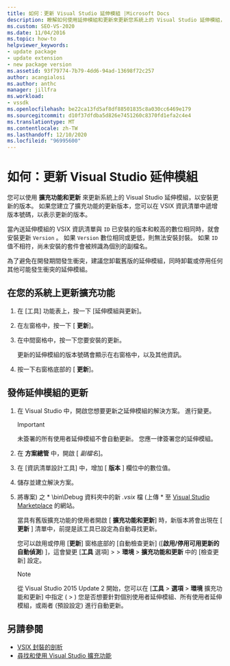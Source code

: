 ```yaml
---
title: 如何：更新 Visual Studio 延伸模組 |Microsoft Docs
description: 瞭解如何使用延伸模組和更新來更新您系統上的 Visual Studio 延伸模組，以安裝更新的版本。
ms.custom: SEO-VS-2020
ms.date: 11/04/2016
ms.topic: how-to
helpviewer_keywords:
- update package
- update extension
- new package version
ms.assetid: 93f79774-7b79-4dd6-94ad-13698f72c257
author: acangialosi
ms.author: anthc
manager: jillfra
ms.workload:
- vssdk
ms.openlocfilehash: be22ca13fd5af8df88501835c8a030cc6469e179
ms.sourcegitcommit: d10f37dfdba5d826e7451260c8370fd1efa2c4e4
ms.translationtype: MT
ms.contentlocale: zh-TW
ms.lasthandoff: 12/10/2020
ms.locfileid: "96995600"
---
```

# <a name="how-to-update-a-visual-studio-extension"></a>如何：更新 Visual Studio 延伸模組
您可以使用 **擴充功能和更新** 來更新系統上的 Visual Studio 延伸模組，以安裝更新的版本。 如果您建立了擴充功能的更新版本，您可以在 VSIX 資訊清單中遞增版本號碼，以表示更新的版本。

 當內送延伸模組的 VSIX 資訊清單與 `ID` 已安裝的版本和較高的數位相同時，就會安裝更新 `Version` 。 如果 `Version` 數位相同或更低，則無法安裝封裝。 如果 `ID` 值不相符，尚未安裝的套件會被辨識為個別的副檔名。

 為了避免在開發期間發生衝突，建議您卸載舊版的延伸模組，同時卸載或停用任何其他可能發生衝突的延伸模組。

## <a name="to-update-an-extension-on-your-system"></a>在您的系統上更新擴充功能

1. 在 [工具] 功能表上，按一下 [延伸模組與更新]。

2. 在左窗格中，按一下 [ **更新**]。

3. 在中間窗格中，按一下您要安裝的更新。

     更新的延伸模組的版本號碼會顯示在右窗格中，以及其他資訊。

4. 按一下右窗格底部的 [ **更新**]。

## <a name="to-publish-an-update-of-an-extension"></a>發佈延伸模組的更新

1. 在 Visual Studio 中，開啟您想要更新之延伸模組的解決方案。 進行變更。

    > [!IMPORTANT]
    > 未簽署的所有使用者延伸模組不會自動更新。 您應一律簽署您的延伸模組。

2. 在 **方案總管** 中，開啟 [ *副檔名*]。

3. 在 [資訊清單設計工具] 中，增加 [ **版本** ] 欄位中的數位值。

4. 儲存並建立解決方案。

5. 將專案) 之 * \bin\Debug 資料夾中的新 *.vsix* 檔 (上傳 \* 至 [Visual Studio Marketplace](https://marketplace.visualstudio.com/vs) 的網站。

     當具有舊版擴充功能的使用者開啟 [ **擴充功能和更新**] 時，新版本將會出現在 [ **更新** ] 清單中，前提是該工具已設定為自動尋找更新。

     您可以啟用或停用 [**更新**] 窗格底部的 [自動檢查更新] ([**啟用/停用可用更新的自動偵測**) ]，這會變更 [**工具** 選項]   >    >  **環境**  >  **擴充功能和更新** 中的 [檢查更新] 設定。

    > [!NOTE]
    > 從 Visual Studio 2015 Update 2 開始，您可以在 [**工具**  >  **選項**  >  **環境** 擴充功能和更新] 中指定 ( >  ) 您是否想要針對個別使用者延伸模組、所有使用者延伸模組，或兩者 (預設設定) 進行自動更新。

## <a name="see-also"></a>另請參閱
- [VSIX 封裝的剖析](../extensibility/anatomy-of-a-vsix-package.md)
- [尋找和使用 Visual Studio 擴充功能](../ide/finding-and-using-visual-studio-extensions.md)
